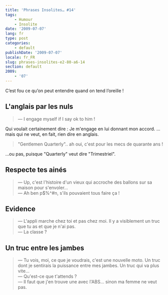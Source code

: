 ```yaml
---
title: 'Phrases Insolites… #14'
tags:
    - Humour
    - Insolite
date: '2009-07-07'
lang: fr
type: post
categories:
    - default
publishDate: '2009-07-07'
locale: fr_FR
slug: phrases-insolites-e2-80-a6-14
section: default
2009:
    - '07'
---
```


C’est fou ce qu’on peut entendre quand on tend l’oreille&nbsp;!

<!--more-->

## L'anglais par les nuls

> — I engage myself if I say ok to him&nbsp;!

Qui voulait certainement dire&nbsp;: Je m'engage en lui donnant mon accord.
… mais qui ne veut, en fait, rien dire en anglais.

> "Gentlemen Quarterly".. ah oui, c'est pour les mecs de quarante ans&nbsp;!

…ou pas, puisque "Quarterly" veut dire "Trimestriel".

## Respecte tes ainés

> — Up, c'est l'histoire d'un vieux qui accroche des ballons sur sa maison pour s'envoler…  
> — Ah ben p$%^#n, s'ils pouvaient tous faire ça&nbsp;!

## Evidence

> — L'appli marche chez toi et pas chez moi. Il y a visiblement un truc que tu as et que je n'ai pas.  
> — La classe&nbsp;?

## Un truc entre les jambes

> — Tu vois, moi, ce que je voudrais, c'est une nouvelle moto. Un truc dont je sentirais la puissance entre mes jambes. Un truc qui va plus vite…  
> — Qu'est-ce que t'attends&nbsp;?  
> — Il faut que j'en trouve une avec l'ABS… sinon ma femme ne veut pas.
